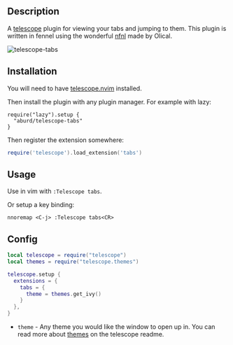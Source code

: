 ## Description

A [telescope](https://github.com/nvim-telescope/telescope.nvim) plugin for viewing your tabs and jumping to them. This plugin is written in fennel using the wonderful [nfnl](https://github.com/Olical/nfnl) made by Olical.

![telescope-tabs](https://github.com/aburd/telescope-tabs/assets/6701630/830e59cf-264c-483f-a71f-6df80161b1d7)

## Installation

You will need to have [telescope.nvim](https://github.com/nvim-telescope/telescope.nvim) installed.

Then install the plugin with any plugin manager. For example with lazy:

```
require("lazy").setup {
  "aburd/telescope-tabs" 
}
```

Then register the extension somewhere:
```lua
require('telescope').load_extension('tabs')
```

## Usage

Use in vim with `:Telescope tabs`.

Or setup a key binding:

```vim
nnoremap <C-j> :Telescope tabs<CR>
```

## Config

```lua
local telescope = require("telescope")
local themes = require("telescope.themes")

telescope.setup {
  extensions = {
    tabs = {
      theme = themes.get_ivy()
    }
  },
}
```

- `theme` - Any theme you would like the window to open up in. You can read more about [themes](https://github.com/nvim-telescope/telescope.nvim?tab=readme-ov-file#themes) on the telescope readme.
